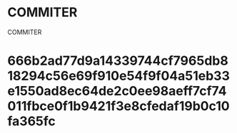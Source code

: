 # COMMITER
COMMITER






# 666b2ad77d9a14339744cf7965db818294c56e69f910e54f9f04a51eb33e1550ad8ec64de2c0ee98aeff7cf74011fbce0f1b9421f3e8cfedaf19b0c10fa365fc
